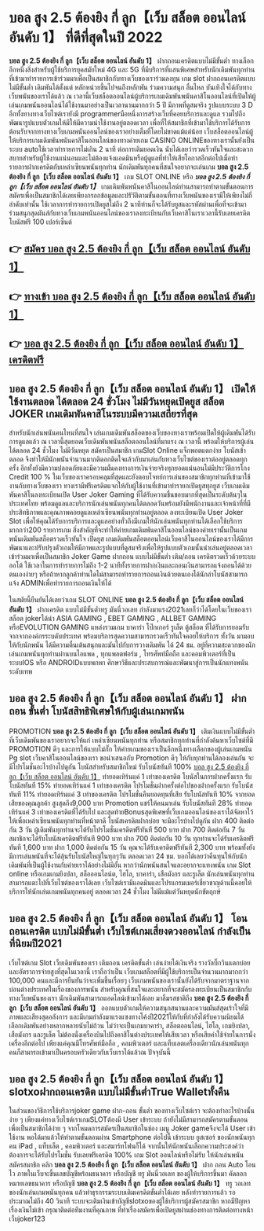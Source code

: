 # บอล สูง 2.5 ต้องยิง กี่ ลูก【เว็บ สล็อต ออนไลน์ อันดับ 1】  ที่ดีที่สุดในปี 2022

**บอล สูง 2.5 ต้องยิง กี่ ลูก【เว็บ สล็อต ออนไลน์ อันดับ 1】** ฝากถอนเครดิตแบบไม่มีขั้นต่ำ  ทางเลือกอีกหนึ่งสิ่งสำหรับผู้ใช้บริการยุคสมัยใหม่ 4G และ 5G ที่มีบริการที่แสนพิเศษสำหรับนักเดิมพันทุกท่านที่เข้ามาทำรายการเข้าร่วมมาเพื่อเป็นสมาชิกกับทางเว็บของเราร่วมลงทุน เกม slot  ฝากถอนเครดิตแบบไม่มีขั้นต่ำ เดิมพันได้ตั้งแต่ หลักหน่วยขึ้นไปจนถึงหลักพัน ร่วมความสนุก ลื่นไหล บันเทิงใจได้กับทางเว็บพนันของเราได้แล้ว ณ เวลานี้เว็บสล็อตออนไลน์ผู้บริการเกมเดิมพันพนันคาสิโนออนไลน์ที่เปิดให้ผู้เล่นเกมพนันออนไลน์ได้ใช้งานมาอย่างเป็นเวลานานมากกว่า 5 ปี มีภาพที่ดูสมจริง รูปแบบระบบ 3 D
อีกทั้งทางทางเว็บไซต์เรายังมี programmerมือหนึ่งการสร้างเว็บที่คอยบริการและดูแล  รวมไปถึงพัฒนารูปแบบตัวเกมให้มีให้มีความน่าใช้งานอยู่ตลอดเวลา เพื่อที่ให้สมาชิกที่เข้ามาใช้บริการได้รับการต้อนรับจากทางทางเว็บเกมพนันออนไลน์ของเราอย่างเต็มที่โดยไม่ขาดแม้แต่น้อย เว็บสล็อตออนไลน์ผู้ให้บริการเกมเดิมพันพนันคาสิโนออนไลน์ของทางค่ายเกม CASINO ONLINEของทางเรานั้นยังเป็นระบบ autoใช้เวลาทำรายการไม่เกิน 2 นาที ต่อการเติมยอดเงิน นับได้เลยว่ารวดเร็วทันใจและสะดวกสบายสำหรับผู้ใช้งานแน่นอนและไม่ต้องแจ้งแอดมินหรือผู้ดูแลที่ทำให้เสียโอกาสอีกต่อไปเมื่อทำรายการฝากเครดิตกับเหล่าเซียนพนันทุกท่าน
นักเดิมพันทุกคนที่สนใจอยากจะเล่นเกม **บอล สูง 2.5 ต้องยิง กี่ ลูก【เว็บ สล็อต ออนไลน์ อันดับ 1】** เกม SLOT ONLINE หรือ ***บอล สูง 2.5 ต้องยิง กี่ ลูก【เว็บ สล็อต ออนไลน์ อันดับ 1】*** เกมเดิมพันพนันคาสิโนออนไลน์ท่านสามารถทำตามขั้นตอนการสมัครเพื่อเป็นสมาชิกได้เลยเพียงกรอกข้อมูลและปรัวัติตามขั้นตอนที่ทางเว็บพนันของเรามีให้เพียงไม่กี่ลำดับเท่านั้น ใช้เวลาการทำรายการเปิดยูสไม่ถึง 2 นาทีท่านก็จะได้รับยูสและรหัสผ่านเพื่อที่จะเข้ามาร่วมสนุกสุดมันส์กับทางเว็บเกมพนันออนไลน์ของเราลงทะเบียนกับเว็บคาสิโนเราเวลานี้รับเลยเครดิตโบนัสฟรี 100 เปอร์เซ็นต์ 

## 👉 [สมัคร บอล สูง 2.5 ต้องยิง กี่ ลูก【เว็บ สล็อต ออนไลน์ อันดับ 1】](https://archa888.com/)
## 👉 [ทางเข้า บอล สูง 2.5 ต้องยิง กี่ ลูก【เว็บ สล็อต ออนไลน์ อันดับ 1】](https://archa888.com/)
## 👉 [บอล สูง 2.5 ต้องยิง กี่ ลูก【เว็บ สล็อต ออนไลน์ อันดับ 1】 เครดิตฟรี](https://archa888.com/)

## บอล สูง 2.5 ต้องยิง กี่ ลูก【เว็บ สล็อต ออนไลน์ อันดับ 1】 เปิดให้ใช้งานตลอด ได้ตลอด 24 ชั่วโมง ไม่มีวันหยุดเปิดยูส สล็อต JOKER เกมเดิมพันคาสิโนระบบมีความเสถียรที่สุด 

สำหรับนักเล่นพนันคนไหนที่สนใจ เล่นเกมเดิมพันสล็อตของเว็บของทางเราพร้อมเปิดให้ผู้เดิมพันได้รับการดูแลแล้ว ณ เวลานี้สุดยอดเว็บเดิมพันพนันสล็อตออนไลน์ที่มาแรง ณ เวลานี้ พร้อมให้บริการผู้เล่นได้ตลอด 24 ชั่วโมง ไม่มีวันหยุด สมัครเป็นสมาชิก เกมSlot Online แจ็กพอตแตกง่าย โบนัสเข้าตลอด จึงทำให้มีนักพนันจำนวนมากติดอกติดใจแล้วกับมาเล่นกับทางเว็บไซต์ของเราต่ออยู่ตลอดทุกครั้ง อีกทั้งยังมีความปลอดภัยและมีความมั่นคงทางการเงินจ่ายจริงทุกยอดแน่นอนไม่มีประวัติการโกง Credit 100 % ในเว็บของเราครอบคลุมที่สุดและยังตอบโจทย์การเล่นของสมาชิกทุกท่านที่เข้ามาใช้งานกับทางเว็บของเรา
ทางเรามีฟรีเครดิตแจกให้กับผู้ใช้งานที่เข้ามาทำรายกเปิดยูสทุกยูส เว็บเกมเดิมพันคาสิโนลงทะเบียนเปิด User Joker Gaming ที่ได้รับความชื่นชอบมากที่สุดเป็นระดับต้นๆในประเทศไทย พร้อมดูแลและบริการนักเล่นพนันทุกคนได้ตลอดวันพร้อมยังมีพนักงานและเจ้าหน้าที่ที่มีประสิทธิภาพและคุณภาพคอยดูแลเหล่าเซียนพนันทุกท่านอยู่ตลอด ลงทะเบียนเปิด User Joker Slot เพื่อให้คุณได้รับการบริการและดูแลอย่างทั่วถึงมีเกมให้นักเล่นพนันทุกท่านได้เลือกใช้บริการมากกว่า200 รายการเกม
สิ่งสำคัญที่จะทำให้ค่ายเกมเดิมพันคาสิโนออนไลน์ของค่ายเรานั้นเป็นเกมพนันเดิมพันสล็อตรวดเร็วทันใจ เปิดยูส  เกมเดิมพันสล็อตออนไลน์เว็บคาสิโนออนไลน์ของเราได้มีการพัฒนาและปรับปรุงตัวเกมให้มีภาพและรูปแบบที่ดูสมจริงเพื่อให้รูปแบบตัวเกมนั้นน่าเล่นอยู่ตลอดเวลา เข้าร่วมมาเพื่อเป็นสมาชิก Joker Game ฝากถอน แบบไม่มีขั้นต่ำ เติม/ถอน เครดิตรวดเร็วด้วยระบบออโต้ ใช้เวลาในการทำรายการไม่ถึง 1-2 นาทีทั้งรายการฝากเงินและถอนเงินสามารถแจ้งถอนได้ด้วยตนเองง่ายๆ หรือถ้าหากลูกค้าท่านใดไม่สามารถทำรายการถอนเงินด้วยตนเองได้นักล่าโบนัสสามารถแจ้ง ADMINเพื่อทำรายการถอนเงินให้ได้

ในสมัยนี้ยืนยันได้เลยว่าเกม SLOT ONLINE  **บอล สูง 2.5 ต้องยิง กี่ ลูก【เว็บ สล็อต ออนไลน์ อันดับ 1】** ฝากเครดิต แบบไม่มีขั้นต่ำทรู มันนี่วอเลท กำลังมาแรง2021เลยก็ว่าได้โดยในเว็บของเรา สล็อต jokerได้นำ  ASIA GAMING , EBET GAMING , ALLBET GAMING หรือEVOLUTION GAMING แหล่งรวมเกม บาคาร่า โป๊กเกอร์ รูเล็ต ตู้สล็อต ที่ได้รับการยอมรับจากจากองค์กรระบดับประเทศ พร้อมบริการสุดความสามารถรวดเร็วทันใจคอยให้บริการ ทั้งวัน มามอบให้กับนักพนัน ได้มีความตื่นเต้นสนุกและมันไปกับการวางเดิมพัน ได้ 24 ชม. อยู่ที่ความสะดวกของนักเล่นเกมพนันทุกท่านผ่านบนไอแพด , ทุกแพลตฟอร์ม , โทรศัพท์มือถือ และคอมพิวเตอร์ที่เป็นระบบIOS หรือ ANDROIDแบบพกพา ศึกษาวิธีและประสบการณ์และพัฒนาสู่การเป็นนักแทงพนันระดับเทพ

## บอล สูง 2.5 ต้องยิง กี่ ลูก【เว็บ สล็อต ออนไลน์ อันดับ 1】 ฝากถอน ขั้นต่ำ โบนัสสิทธิพิเศษให้กับผู้เล่นเกมพนัน

 PROMOTION  **บอล สูง 2.5 ต้องยิง กี่ ลูก【เว็บ สล็อต ออนไลน์ อันดับ 1】** เติมเงินแบบไม่มีขั้นต่ำ ที่เว็บเดิมพันของเราอยากจะให้แก่  เหล่าเซียนพนันทุกท่าน หรือสมาชิกทุกท่านที่กำลังค้นหาเว็บไซต์ที่มี  PROMOTION ดีๆ และการให้แบบไม่กั๊ก ให้ค่ายเกมของเราเป็นอีกหนึ่งทางเลือกของผู้เล่นเกมพนัน Pg slot เว็บคาสิโนออนไลน์ของเรา ขอนำเสนอกับ Promotion ดีๆ ให้กับทุกท่านได้ลองเล่นกัน จะมีโปรโมชั่นอะไรบ้างไปดูกัน
โบนัสสำหรับสมาชิกใหม่ รับโบนัสทันที 100% [บอล สูง 2.5 ต้องยิง กี่ ลูก【เว็บ สล็อต ออนไลน์ อันดับ 1】](https://archa888.com/) ทำยอดเทิร์นแค่ 1 เท่าของเครดิต
โบนัสในการฝากครั้งแรก รับโบนัสทันที 15% ทำยอดเทิร์นแค่ 1 เท่าของเครดิต
โปรโมชั่นฝากครั้งต่อไปของฝากครั้งแรก รับโบนัสทันที 11% ทำยอดเทิร์นแค่ 3 เท่าของเครดิต
โปรโมชั่นคืนยอดทุนที่เสีย รับโบนัสทันที 10% จากยอดเสียของคุณลูกค้า สูงสุดถึง9,000 บาท
 Promotion แชร์ให้คนมาเล่น รับโบนัสทันที 28% ทำยอดเทิร์นแค่ 3 เท่าของเครดิตที่ได้รับไป
และสุดท้ายBonusสุดพิเศษที่เว็บเกมออนไลน์ของเราได้จัดหาไว้ให้เพื่อเหล่าเซียนพนันทุกท่านที่หน้าตาดี โบนัสเครดิตฝากบ่อย จะมีอะไรบ้างไปดูกัน
ฝาก 400 ติดต่อกัน 3 วัน ผู้เดิมพันทุกท่านจะได้รับโปรโมชั่นเครดิตฟรีทันที 500 บาท
ฝาก 700 ติดต่อกัน 7 วัน สมาชิกจะได้รับโบนัสเครดิตฟรีทันที 900 บาท
ฝาก 700 ติดต่อกัน 10 วัน ทุกท่านจะได้รับเครดิตฟรีทันที 1,600 บาท
ฝาก 1,000 ติดต่อกัน 15 วัน คุณจะได้รับเครดิตฟรีทันที 2,300 บาท
พร้อมทั้งยังมีการเล่นพนันที่จะได้ลุ้นรับโบนัสใหญ่ในทุกๆวัน ตลอดเวลา 24 ชม. บอกได้เลยว่าคืนทุนให้กับนักเดิมพันที่เป็นผู้ใช้งานกับค่ายเราได้อย่างไม่มีอั้น หากว่านักพนันสนใจและอยากจะแทงพนัน เกม Slot online หรือเกมเกมยิงปลา, สล็อออนไลน์ต, ไฮโล, บาคาร่า, เสือมังกร และรูเล็ต นักเล่นพนันทุกท่านสามารถแตะไปที่เว็บไซต์ของเราได้เลย เว็บไซต์เรามีแอดมินและโปรแกรมเมอร์เชี่ยวชาญด้านนี้คอยให้บริการให้นักเล่นเกมพนันทุกคนอยู่ ตลอดเวลา 24 ชั่วโมง ไม่มีแม้แต่วันหยุดนักขัตฤกษ์

## บอล สูง 2.5 ต้องยิง กี่ ลูก【เว็บ สล็อต ออนไลน์ อันดับ 1】 โอนถอนเครดิต แบบไม่มีขั้นต่ำ  เว็บไซต์เกมเสี่ยงดวงออนไลน์ กำลังเป็นที่นิยมปี2021

เว็บไซต์เกม Slot เว็บเดิมพันของเรา เติมถอน เครดิตขั้นต่ำ เล่นง่ายได้เงินจริง รางวัลบิ๊กวินแตกบ่อยและอัตราการจ่ายสูงที่สุดในเวลานี้ เราถือว่าเป็น เว็บเกมสล็อตที่มีผู้ใช้บริการเป็นจำนวนมากมากกว่า 100,000 คนและมีการยืนยันว่าจะเพิ่มขึ้นเรื่อยๆ เว็บเกมพนันของเรานั้นยังได้รับจากมาตราฐานจากบ่อนต่างประเทศในเรื่องของการพนัน สำหรับคุณที่สนใจและอยากที่จะสมัครลงทะเบียนเป็นสมาชิกกับทางเว็บพนันของเรา นักเดิมพันสามารถแอดไลน์เข้ามาได้เลย
	มาลิ้มรสชาติถึง **บอล สูง 2.5 ต้องยิง กี่ ลูก【เว็บ สล็อต ออนไลน์ อันดับ 1】** ออกแบบตัวเกมให้ความสนุกสนานและความมันส์สุดเร้าใจที่มีภาพและเสียงสุดอลังการ และมีเกมกำลังมาแรงแซงทางโค้งปี2021ให้กับที่กำลังได้รับความนิยมได้เลือกเดิมพันอย่างหลากหลายนับไม่ถ้วน  ไม่ว่าจะเป็นเกมบาคาร่า, สล็อตออนไลน์, ไฮโล, เกมยิงปลา, เสือมังกร และรูเล็ต ไม่ต้องนั่งเครื่องบินไปถึงคาสิโนต่างประเทศให้เสียเวลา หรือเสียค่าใช้จ่ายในการนั่งเครื่องอีกต่อไป เพียงแค่คุณมีโทรศัพท์มือถือ , คอมพิวเตอร์ และแท็บเลตเครื่องเดียวนักเล่นพนันทุกคนก็สามารถเข้ามาเป็นครอบครัวเดียวกับเว็บเราได้แล้วณ ปัจจุบันนี้

## บอล สูง 2.5 ต้องยิง กี่ ลูก【เว็บ สล็อต ออนไลน์ อันดับ 1】 slotxoฝากถอนเครดิต แบบไม่มีขั้นต่ำTrue Walletทั้งคืน

ในส่วนของวิธีการใช้บริการjoker game ฝาก-ถอน ขั้นต่ำ ของทางเว็บไซต์เรา จะต้องทำอะไรบ้างนั้น ง่าย ๆ เพียงแค่ทางเว็บไซต์เราเกมSLOTต้องมี User เข้าระบบ ถ้ายังไม่มีสามารถสมัครตามขั้นตอนเพื่อเป็นสมาชิกได้ง่าย ๆ จากโหมดการสมัครเป็นสมาชิกในช่อง เมนู Joker gameจึงจะได้ User เข้าใช้งาน พอได้มาแล้วให้ทำตามขั้นตอนผ่าน Smartphone ต่อไปนี้
เข้าระบบ ยูสเซอร์  ของนักพนันทุกคน iPad , แท็บเล็ต , คอมพิวเตอร์ และสมาร์ทโฟนก็ได้
จากนั้นให้นักพนันเลือกความประสงค์ว่า ต้องการจะได้รับโปรโมชั่น รับเลยฟรีเครดิต 100% เกม Slot ออนไลน์หรือไม่รับ
ให้นักเล่นพนันสมัครสมาชิก คลิก **บอล สูง 2.5 ต้องยิง กี่ ลูก【เว็บ สล็อต ออนไลน์ อันดับ 1】** ฝาก ถอน Auto โอนไว ภาพในเว็บจะขึ้นเลขบัญชีพร้อมธนาคาร หรือบัญชี ทรู มันนี่วอเลท ของผู้ให้บริการขึ้นมา
คัดลอกหมายเลขธนาคาร หรือบัญชี **บอล สูง 2.5 ต้องยิง กี่ ลูก【เว็บ สล็อต ออนไลน์ อันดับ 1】** ทรู วอเลท ของนักเล่นเกมพนันทุกคน แล้วทำธุรกรรมระบบเติมเครดิตขั้นต่ำได้เลย
หลังทำรายการแล้ว รอประมาณไม่ถึง 40 วินาที ระบบจะเติมเงินเข้าบัญชีslotxoของผู้ใช้บริการผู้สมัครสมาชิก
หากมีปัญหาเรื่องเงินไม่เข้า กรุณาติดต่อทีมงานที่คุณภาพ ที่ทำเรื่องสมัครเพื่อเปิดยูสผ่านช่องทางการติดต่อทางหน้าเว็บjoker123


